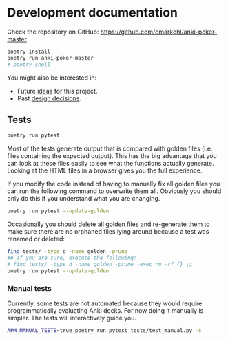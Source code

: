 # Development documentation

Check the repository on GitHub: https://github.com/omarkohl/anki-poker-master

```bash
poetry install
poetry run anki-poker-master
# poetry shell
```

You might also be interested in:

* Future [ideas](ideas.md) for this project.
* Past [design decisions](decisions.md).

## Tests

```bash
poetry run pytest
```

Most of the tests generate output that is compared with golden files (i.e.
files containing the expected output). This has the big advantage that you can
look at these files easily to see what the functions actually generate. Looking
at the HTML files in a browser gives you the full experience.

If you modify the code instead of having to manually fix all golden files you
can run the following command to overwrite them all. Obviously you should only
do this if you understand what you are changing.

```bash
poetry run pytest --update-golden
```

Occasionally you should delete all golden files and re-generate them to make
sure there are no orphaned files lying around because a test was renamed or
deleted:

```bash
find tests/ -type d -name golden -prune
## If you are sure, execute the following:
# find tests/ -type d -name golden -prune -exec rm -rf {} \;
poetry run pytest --update-golden
```

### Manual tests

Currently, some tests are not automated because they would require
programmatically
evaluating Anki decks. For now doing it manually is simpler. The tests will
interactively guide you.

```bash
APM_MANUAL_TESTS=true poetry run pytest tests/test_manual.py -s
```

